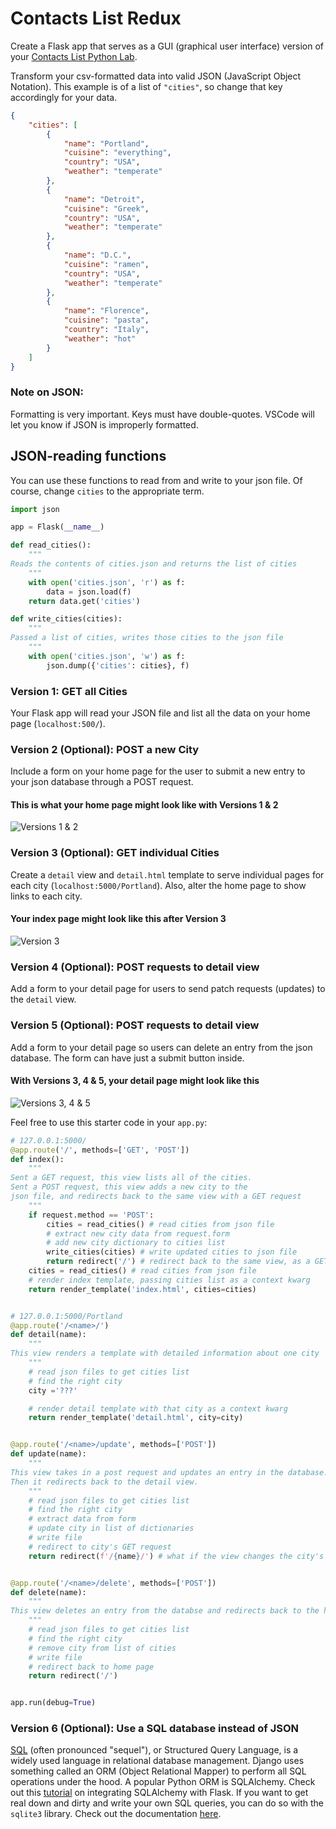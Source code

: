 # Contacts List Redux

Create a Flask app that serves as a GUI (graphical user interface) version of your [Contacts List Python Lab](../../1%20Python/labs/12%20Contact%20List.md).

Transform your csv-formatted data into valid JSON (JavaScript Object Notation).  This example is of a list of `"cities"`, so change that key accordingly for your data.

```json
{
    "cities": [
        {
            "name": "Portland",
            "cuisine": "everything",
            "country": "USA",
            "weather": "temperate"
        },
        {
            "name": "Detroit",
            "cuisine": "Greek",
            "country": "USA",
            "weather": "temperate"
        },
        {
            "name": "D.C.",
            "cuisine": "ramen",
            "country": "USA",
            "weather": "temperate"
        },
        {
            "name": "Florence",
            "cuisine": "pasta",
            "country": "Italy",
            "weather": "hot"
        }
    ]
}
```

### Note on JSON:
Formatting is very important.  Keys must have double-quotes.  VSCode will let you know if JSON is improperly formatted.


## JSON-reading functions

You can use these functions to read from and write to your json file.  Of course, change `cities` to the appropriate term.
```py
import json

app = Flask(__name__)

def read_cities():
    """
Reads the contents of cities.json and returns the list of cities
    """
    with open('cities.json', 'r') as f:
        data = json.load(f)
    return data.get('cities')

def write_cities(cities):
    """
Passed a list of cities, writes those cities to the json file
    """
    with open('cities.json', 'w') as f:
        json.dump({'cities': cities}, f)
```

### Version 1: GET all Cities

Your Flask app will read your JSON file and list all the data on your home page (`localhost:500/`).

### Version 2 (Optional): POST a new City

Include a form on your home page for the user to submit a new entry to your json database through a POST request.

#### This is what your home page might look like with Versions 1 & 2
![Versions 1 & 2](cities01.png)

### Version 3 (Optional): GET individual Cities

Create a `detail` view and `detail.html` template to serve individual pages for each city (`localhost:5000/Portland`).  Also, alter the home page to show links to each city.

#### Your index page might look like this after Version 3
![Version 3](cities02.png)

### Version 4 (Optional): POST requests to detail view
Add a form to your detail page for users to send patch requests (updates) to the `detail` view.

### Version 5 (Optional): POST requests to detail view
Add a form to your detail page so users can delete an entry from the json database.  The form can have just a submit button inside.

#### With Versions 3, 4 & 5, your detail page might look like this
![Versions 3, 4 & 5](cities03.png)

Feel free to use this starter code in your `app.py`:
```py
# 127.0.0.1:5000/
@app.route('/', methods=['GET', 'POST'])
def index():
    """
Sent a GET request, this view lists all of the cities.
Sent a POST request, this view adds a new city to the
json file, and redirects back to the same view with a GET request
    """
    if request.method == 'POST':
        cities = read_cities() # read cities from json file
        # extract new city data from request.form
        # add new city dictionary to cities list
        write_cities(cities) # write updated cities to json file
        return redirect('/') # redirect back to the same view, as a GET request
    cities = read_cities() # read cities from json file
    # render index template, passing cities list as a context kwarg
    return render_template('index.html', cities=cities)


# 127.0.0.1:5000/Portland
@app.route('/<name>/')
def detail(name):
    """
This view renders a template with detailed information about one city
    """
    # read json files to get cities list
    # find the right city
    city ='???'

    # render detail template with that city as a context kwarg
    return render_template('detail.html', city=city)


@app.route('/<name>/update', methods=['POST'])
def update(name):
	"""
This view takes in a post request and updates an entry in the database.
Then it redirects back to the detail view.
	"""
    # read json files to get cities list
    # find the right city
    # extract data from form
    # update city in list of dictionaries
    # write file
    # redirect to city's GET request
    return redirect(f'/{name}/') # what if the view changes the city's name?


@app.route('/<name>/delete', methods=['POST'])
def delete(name):
	"""
This view deletes an entry from the databse and redirects back to the home page.
	"""
    # read json files to get cities list
    # find the right city
    # remove city from list of cities
    # write file
    # redirect back to home page
    return redirect('/')


app.run(debug=True)
```

### Version 6 (Optional): Use a SQL database instead of JSON

[SQL](https://en.wikipedia.org/wiki/SQL) (often pronounced "sequel"), or Structured Query Language, is a widely used language in relational database management.  Django uses something called an ORM (Object Relational Mapper) to perform all SQL operations under the hood.  A popular Python ORM is SQLAlchemy.  Check out this [tutorial](https://www.tutorialspoint.com/flask/flask_sqlalchemy.htm) on integrating SQLAlchemy with Flask.  If you want to get real down and dirty and write your own SQL queries, you can do so with the `sqlite3` library.  Check out the documentation [here](https://docs.python.org/3/library/sqlite3.html).